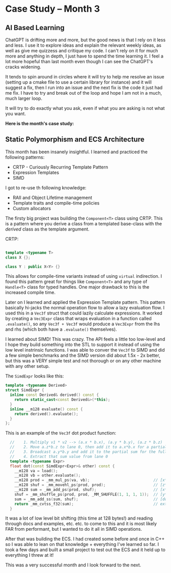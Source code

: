 # Case Study – Month 3

## AI Based Learning

ChatGPT is drifting more and more, but the good news is that I rely on it less and less. I use it to explore ideas and explain the relevant weekly ideas, as well as give me quizzess and critique my code. I can't rely on it for much more and anything in depth, I just have to spend the time learning it. I feel a lot more hopeful than last month even though I can see the ChatGPT's cracks widening.

It tends to spin around in circles where it will try to help me resolve an issue (setting up a cmake file to use a certain library for instance) and it will suggest a fix, then I run into an issue and the next fix is the code it just had me fix. I have to try and break out of the loop and hope I am not in a much, much larger loop.

It will try to do exactly what you ask, even if what you are asking is not what you want.

**Here is the month's case study:**

## Static Polymorphism and ECS Architecture

This month has been insanely insightful. I learned and practiced the following patterns:

- CRTP - Curiously Recurring Template Pattern
- Expression Templates
- SIMD

I got to re-use th following knowledge:

- RAII and Object Lifetime management
- Template traits and compile-time policies
- Custom allocators

The firsty big project was building the `Component<T>` class using CRTP. This is a pattern where you derive a class from a templated base-class with the _derived_ class as the template argument.

CRTP:

```cpp

template <typename T>
class X {};

class Y : public X<Y> {}
```

This allows for compile-time variants instead of using `virtual` indirection. I found this pattern great for things like `Component<T>` and any type of `Handle<T>` class for typed handles. One major drawback to this is the increased compile time.

Later on I learned and applied the Expression Template pattern. This pattern basically hi-jacks the normal operation flow to allow a lazy evaluation flow. I used this in a `Vec3f` struct that could lazily calculate expressions. It worked by creating a `Vec3Expr` class that wraps evaluation in a function called `.evaluate()`, so any `Vec3f + Vec3f` would produce a `Vec3Expr` from the lhs and rhs (which both have a `.evaluate()` themselves).

I learned about SIMD! This was crazy. The API feels a little too low-level and I hope they build something into the STL to support it instead of using the low level instrinsic functions. I was able to conver the `Vec3f` to SIMD and did a few simple benchmarks and the SIMD version did about 1.5x - 2x better, but this was a VERY simple test and not thorough or on any other machine with any other setup.

The `SimdExpr` looks like this:

```cpp
template <typename Derived>
struct SimdExpr {
  inline const Derived& derived() const {
    return static_cast<const Derived&>(*this);
  }
  inline __m128 evaluate() const {
    return derived().evaluate();
  }
};
```

This is an example of the `Vec3f` dot product function:

```cpp
  //    1. Multiply v1 * v2 --> (a.x * b.x), (a.y * b.y), (a.z * b.z)
  //    2. Move a.z*b.z to lane 0, then add it to a.x*b.x for a partial sum
  //    3. Broadcast a.y*b.y and add it to the partial sum for the full dot product
  //    4. Extract that sum value from lane 0
  template <typename Expr>
  float dot(const SimdExpr<Expr>& other) const {
    __m128 va = load();
    __m128 vb = other.evaluate();
    __m128 prod = _mm_mul_ps(va, vb);                            // [x*x', y*y', z*z', _]
    __m128 shuf = _mm_movehl_ps(prod, prod);                     // [z*z', ?, ?, ?]
    __m128 sum = _mm_add_ps(prod, shuf);                         // [x*x' + z*z', ?, ?, ?]
    shuf = _mm_shuffle_ps(prod, prod, _MM_SHUFFLE(1, 1, 1, 1));  // [y*y', y*y', y*y', y*y']
    sum = _mm_add_ss(sum, shuf);                                 // [dot, _, _, _]
    return _mm_cvtss_f32(sum);                                   // extract dot
  }
```

It was a lot of low level bit shifting (this time at 128 bytes!) and reading through docs and examples, etc. etc. to come to this and it is most likely FAR from performant, but I wanted to do it all in SIMD operations.

After that was building the ECS. I had created some before and once in C++ so I was able to lean on that knowledge + everything I've learned so far. I took a few days and built a small project to test out the ECS and it held up to everything I threw at it!

This was a very successful month and I look forward to the next.
